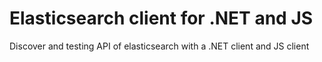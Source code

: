 # Elasticsearch client for .NET and JS

Discover and testing API of elasticsearch with a .NET client and JS client